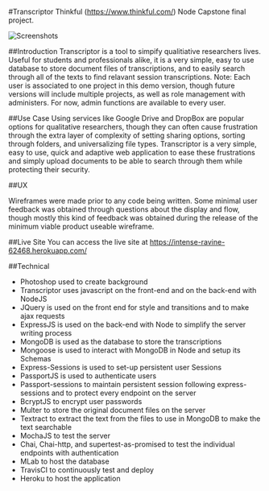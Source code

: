 #Transcriptor
Thinkful (https://www.thinkful.com/) Node Capstone final project.


![Screenshots](https://drive.google.com/uc?export=view&id=0B4WuvBhzCho_SW1kRm1FRnlqVnc)

##Introduction
Transcriptor is a tool to simpify qualitiative researchers lives. Useful for students and professionals alike, it is a very simple, easy to use database to store document files of transcriptions, and to easily search through all of the texts to find relavant session transcriptions. Note: Each user is associated to one project in this demo version, though future versions will include multiple projects, as well as role management with administers. For now, admin functions are available to every user.

##Use Case
Using services like Google Drive and DropBox are popular options for qualitative researchers, though they can often cause frustration through the extra layer of complexity of setting sharing options, sorting through folders, and universalizing file types. Transcriptor is a very simple, easy to use, quick and adaptive web application to ease these frustrations and simply upload documents to be able to search through them while protecting their security. 

##UX

Wireframes were made prior to any code being written. Some minimal user feedback was obtained through questions about the display and flow, though mostly this kind of feedback was obtained during the release of the minimum viable product useable wireframe.


##Live Site
You can access the live site at https://intense-ravine-62468.herokuapp.com/

##Technical
- Photoshop used to create background
- Transcriptor uses javascript on the front-end and on the back-end with NodeJS
- JQuery is used on the front end for style and transitions and to make ajax requests
- ExpressJS is used on the back-end with Node to simplify the server writing process
- MongoDB is used as the database to store the transcriptions
- Mongoose is used to interact with MongoDB in Node and setup its Schemas
- Express-Sessions is used to set-up persistent user Sessions
- PassportJS is used to authenticate users
- Passport-sessions to maintain persistent session following express-sessions and to protect every endpoint on the server
- BcryptJS to encrypt user passwords
- Multer to store the original document files on the server
- Textract to extract the text from the files to use in MongoDB to make the text searchable
- MochaJS to test the server
- Chai, Chai-http, and supertest-as-promised to test the individual endpoints with authentication
- MLab to host the database
- TravisCI to continuously test and deploy
- Heroku to host the application
